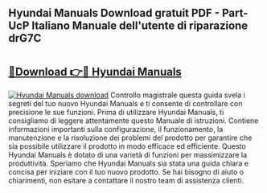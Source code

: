 ## Hyundai Manuals Download gratuit PDF - Part-UcP Italiano Manuale dell'utente di riparazione drG7C

# <h2><a href="http://dfftpi.blite.top/?on=Hyundai+Manuals">🔗Download 👉🔴 Hyundai Manuals</a></h2>

[![Hyundai Manuals download](https://i.imgur.com/lujVjoI.png)](http://dfftpi.blite.top/?on=Hyundai+Manuals)
Controllo magistrale questa guida svela i segreti del tuo nuovo Hyundai Manuals e ti consente di controllare con precisione le sue funzioni. Prima di utilizzare Hyundai Manuals, ti consigliamo di leggere attentamente questo Manuale di istruzioni. Contiene informazioni importanti sulla configurazione, il funzionamento, la manutenzione e la risoluzione dei problemi del prodotto per garantire che sia possibile utilizzare il prodotto in modo efficace ed efficiente. Questo Hyundai Manuals è dotato di una varietà di funzioni per massimizzare la produttività. Speriamo che Hyundai Manuals sia stata una guida chiara e concisa per iniziare con il tuo nuovo prodotto. Se hai bisogno di aiuto o chiarimenti, non esitare a contattare il nostro team di assistenza clienti.

